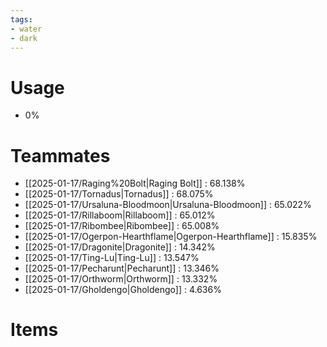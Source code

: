 ```yaml
---
tags:
- water
- dark
---
```

# Usage
- 0%
# Teammates
- [[2025-01-17/Raging%20Bolt|Raging Bolt]] : 68.138%
- [[2025-01-17/Tornadus|Tornadus]] : 68.075%
- [[2025-01-17/Ursaluna-Bloodmoon|Ursaluna-Bloodmoon]] : 65.022%
- [[2025-01-17/Rillaboom|Rillaboom]] : 65.012%
- [[2025-01-17/Ribombee|Ribombee]] : 65.008%
- [[2025-01-17/Ogerpon-Hearthflame|Ogerpon-Hearthflame]] : 15.835%
- [[2025-01-17/Dragonite|Dragonite]] : 14.342%
- [[2025-01-17/Ting-Lu|Ting-Lu]] : 13.547%
- [[2025-01-17/Pecharunt|Pecharunt]] : 13.346%
- [[2025-01-17/Orthworm|Orthworm]] : 13.332%
- [[2025-01-17/Gholdengo|Gholdengo]] : 4.636%
# Items